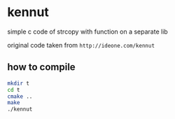 # kennut
simple c code of strcopy with function on a separate lib

original code taken from `http://ideone.com/kennut`

## how to compile

```bash
mkdir t
cd t
cmake ..
make
./kennut
```

